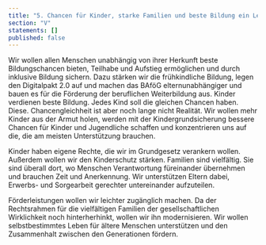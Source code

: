 ```yaml
---
title: "5. Chancen für Kinder, starke Familien und beste Bildung ein Leben lang"
section: "V"
statements: []
published: false
---
```


Wir wollen allen Menschen unabhängig von ihrer Herkunft beste Bildungschancen bieten, Teilhabe und Aufstieg ermöglichen und durch inklusive Bildung sichern. Dazu stärken wir die frühkindliche Bildung, legen den Digitalpakt 2.0 auf und machen das BAföG elternunabhängiger und bauen es für die Förderung der beruflichen Weiterbildung aus. Kinder verdienen beste Bildung. Jedes Kind soll die gleichen Chancen haben. Diese. Chancengleichheit ist aber noch lange nicht Realität. Wir wollen mehr Kinder aus der Armut holen, werden mit der Kindergrundsicherung bessere Chancen für Kinder und Jugendliche schaffen und konzentrieren uns auf die, die am meisten Unterstützung brauchen.

Kinder haben eigene Rechte, die wir im Grundgesetz verankern wollen. Außerdem wollen wir den Kinderschutz stärken. Familien sind vielfältig. Sie sind überall dort, wo Menschen Verantwortung füreinander übernehmen und brauchen Zeit und Anerkennung. Wir unterstützen Eltern dabei, Erwerbs- und Sorgearbeit gerechter untereinander aufzuteilen.

Förderleistungen wollen wir leichter zugänglich machen. Da der Rechtsrahmen für die vielfältigen Familien der gesellschaftlichen Wirklichkeit noch hinterherhinkt, wollen wir ihn modernisieren. Wir wollen selbstbestimmtes Leben für ältere Menschen unterstützen und den Zusammenhalt zwischen den Generationen fördern.
